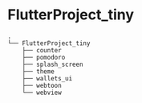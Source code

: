 # FlutterProject_tiny

```
.
└── FlutterProject_tiny
    ├── counter
    ├── pomodoro
    ├── splash_screen
    ├── theme
    ├── wallets_ui
    ├── webtoon
    └── webview


```

<!-- #FlutterProject_tiny
##counter
##pomodoro
##splash_screen
##theme
##wallets_ui
##webtoon
##webview -->
